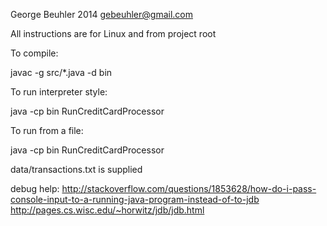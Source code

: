 George Beuhler 2014 gebeuhler@gmail.com


All instructions are for Linux and from project root

To compile:

javac -g src/*.java -d bin

To run interpreter style:

java -cp bin RunCreditCardProcessor

To run from a file:

java -cp bin RunCreditCardProcessor <filename>

data/transactions.txt is supplied

debug help:
http://stackoverflow.com/questions/1853628/how-do-i-pass-console-input-to-a-running-java-program-instead-of-to-jdb
http://pages.cs.wisc.edu/~horwitz/jdb/jdb.html
